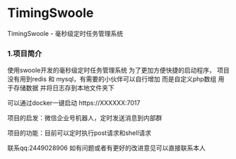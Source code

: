 # TimingSwoole
TimingSwoole - 毫秒级定时任务管理系统
### 1\.项目简介

使用swoole开发的毫秒级定时任务管理系统
为了更加方便快捷的启动程序，
项目没有用到redis 和 mysql，有需要的小伙伴可以自行增加
而是自定义php数组 用于存储数据
并将日志存到本地文件夹下

可以通过docker一键启动
https://XXXXXX:7017

项目的启发：微信企业号机器人，定时发送消息到内部群

项目的功能：目前可以定时执行post请求和shell请求

联系qq:2449028906
如有问题或者有更好的改进意见可以直接联系本人
~~~bash

~~~
